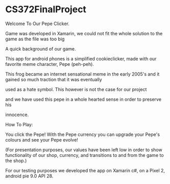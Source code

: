 # CS372FinalProject
Welcome To Our Pepe Clicker.

Game was developed in Xamarin, we could not fit the whole solution to the game as the file was too big


A quick background of our game.

This app for android phones is a simplified cookieclicker, made with our favorite meme character, Pepe (peh-peh). 

This frog became an internet sensational meme in the early 2005's and it gained so much traction that it was eventually

used as a hate symbol. This however is not the case for our project

and we have used this pepe in a whole hearted sense in order to preserve his

innocence. 

How To Play:

You click the Pepe!
With the Pepe currency you can upgrade your Pepe's colours and see your Pepe evolve!

(For presentation purposes, our values have been left low in order to show functionality of our shop, currency, and transitions
to and from the game to the shop.)

For our testing purposes we developed the app on Xamarin c#, on a Pixel 2, android pie 9.0 API 28.

